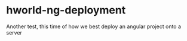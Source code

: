 # hworld-ng-deployment
Another test, this time of how we best deploy an angular project onto a server
